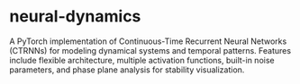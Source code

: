 # neural-dynamics
A PyTorch implementation of Continuous-Time Recurrent Neural Networks (CTRNNs) for modeling dynamical systems and temporal patterns. Features include flexible architecture, multiple activation functions, built-in noise parameters, and phase plane analysis for stability visualization.
